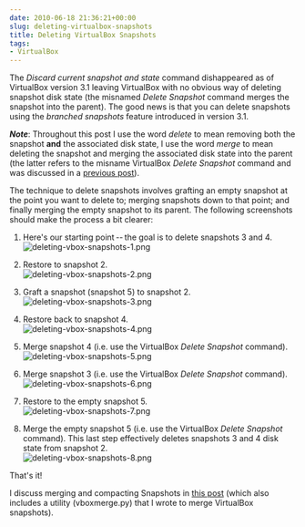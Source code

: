 ```yaml
---
date: 2010-06-18 21:36:21+00:00
slug: deleting-virtualbox-snapshots
title: Deleting VirtualBox Snapshots
tags:
- VirtualBox
---
```



The _Discard current snapshot and state_ command dishappeared as of VirtualBox version 3.1 leaving VirtualBox with no obvious way of deleting snapshot disk state (the misnamed _Delete Snapshot_ command merges the snapshot into the parent). The good news is that you can delete snapshots using the _branched snapshots_ feature introduced in version 3.1.

<!--more-->




**_Note_**:
Throughout this post I use the word _delete_ to mean removing both the snapshot **and** the associated disk state, I use the word _merge_ to mean deleting the snapshot and merging the associated disk state into the parent (the latter refers to the misname VirtualBox _Delete Snapshot_ command and was discussed in a [previous post](http://srackham.wordpress.com/cloning-and-copying-virtualbox-virtual-machines/)).


The technique to delete snapshots involves grafting an empty snapshot at the point you want to delete to; merging snapshots down to that point; and finally merging the empty snapshot to its parent. The following screenshots should make the process a bit clearer:

  1. Here's our starting point -- the goal is to delete snapshots 3 and 4. <br>
![deleting-vbox-snapshots-1.png]({{.urlprefix}}/images/deleting-vbox-snapshots-1.png)

  2. Restore to snapshot 2. <br>
![deleting-vbox-snapshots-2.png]({{.urlprefix}}/images/deleting-vbox-snapshots-2.png)

  3. Graft a snapshot (snapshot 5) to snapshot 2. <br>
![deleting-vbox-snapshots-3.png]({{.urlprefix}}/images/deleting-vbox-snapshots-3.png)

  4. Restore back to snapshot 4. <br>
![deleting-vbox-snapshots-4.png]({{.urlprefix}}/images/deleting-vbox-snapshots-4.png)

  5. Merge snapshot 4 (i.e. use the VirtualBox _Delete Snapshot_ command). <br>
![deleting-vbox-snapshots-5.png]({{.urlprefix}}/images/deleting-vbox-snapshots-5.png)

  6. Merge snapshot 3 (i.e. use the VirtualBox _Delete Snapshot_ command). <br>
![deleting-vbox-snapshots-6.png]({{.urlprefix}}/images/deleting-vbox-snapshots-6.png)

  7. Restore to the empty snapshot 5. <br>
![deleting-vbox-snapshots-7.png]({{.urlprefix}}/images/deleting-vbox-snapshots-7.png)

  8. Merge the empty snapshot 5 (i.e. use the VirtualBox _Delete Snapshot_ command). This last step effectively deletes snapshots 3 and 4 disk state from snapshot 2. <br>
![deleting-vbox-snapshots-8.png]({{.urlprefix}}/images/deleting-vbox-snapshots-8.png)

That's it!

I discuss merging and compacting Snapshots in [this post](/posts/merging-and-compacting-virtualbox-snapshots/) (which also includes a utility (vboxmerge.py) that I wrote to merge VirtualBox snapshots).
